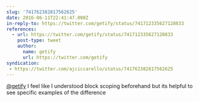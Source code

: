 ```yaml
---
slug: '741762382817562625'
date: 2016-06-11T22:41:47.000Z
in-reply-to: https://twitter.com/getify/status/741712335627128833
references:
  - url: https://twitter.com/getify/status/741712335627128833
    post-type: tweet
    author:
      name: getify
      url: https://twitter.com/getify
syndication:
 - https://twitter.com/ajciccarello/status/741762382817562625
---
```


[@getify](https://twitter.com/getify) I feel like I understood block scoping beforehand but its helpful to see specific examples of the difference
